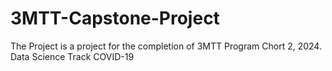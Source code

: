 # 3MTT-Capstone-Project
The Project is a project for the completion of 3MTT Program Chort 2, 2024.
Data Science Track 
COVID-19
